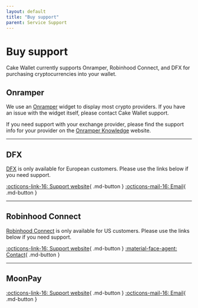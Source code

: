 ```yaml
---
layout: default
title: "Buy support"
parent: Service Support
---
```


# Buy support

Cake Wallet currently supports Onramper, Robinhood Connect, and DFX for purchasing cryptocurrencies into your wallet.

## Onramper

We use an [Onramper](https://onramper.com) widget to display most crypto providers. If you have an issue with the widget itself, please contact Cake Wallet support. 

If you need support with your exchange provider, please find the support info for your provider on the [Onramper Knowledge](https://knowledge.onramper.com/how-can-i-get-help) website.

---

## DFX

[DFX](https://dfx.swiss/) is only available for European customers. Please use the links below if you need support.

[:octicons-link-16: Support website](https://dfx.swiss/help.html){ .md-button }
[:octicons-mail-16: Email](mailto:support@dfx.swiss){ .md-button }

---

## Robinhood Connect

[Robinhood Connect](https://robinhood.com/) is only available for US customers. Please use the links below if you need support.

[:octicons-link-16: Support website](https://robinhood.com/us/en/support/){ .md-button }
[:material-face-agent: Contact](https://robinhood.com/contact){ .md-button }

---

## MoonPay

[:octicons-link-16: Support website](https://support.moonpay.com/){ .md-button }
[:octicons-mail-16: Email](mailto:support@moonpay.com){ .md-button }